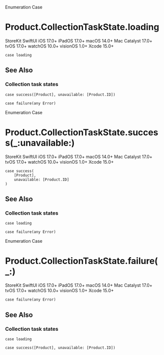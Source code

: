 Enumeration Case

# Product.CollectionTaskState.loading

StoreKit  SwiftUI  iOS 17.0+  iPadOS 17.0+  macOS 14.0+  Mac Catalyst 17.0+
tvOS 17.0+  watchOS 10.0+  visionOS 1.0+  Xcode 15.0+

    
    
    case loading

## See Also

### Collection task states

`case success([Product], unavailable: [Product.ID])`

`case failure(any Error)`

Enumeration Case

# Product.CollectionTaskState.success(_:unavailable:)

StoreKit  SwiftUI  iOS 17.0+  iPadOS 17.0+  macOS 14.0+  Mac Catalyst 17.0+
tvOS 17.0+  watchOS 10.0+  visionOS 1.0+  Xcode 15.0+

    
    
    case success(
        [Product],
        unavailable: [Product.ID]
    )

## See Also

### Collection task states

`case loading`

`case failure(any Error)`

Enumeration Case

# Product.CollectionTaskState.failure(_:)

StoreKit  SwiftUI  iOS 17.0+  iPadOS 17.0+  macOS 14.0+  Mac Catalyst 17.0+
tvOS 17.0+  watchOS 10.0+  visionOS 1.0+  Xcode 15.0+

    
    
    case failure(any Error)

## See Also

### Collection task states

`case loading`

`case success([Product], unavailable: [Product.ID])`


